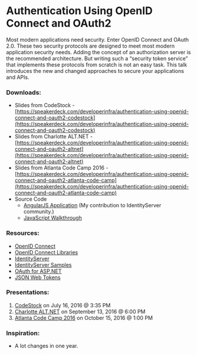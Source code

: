 # Authentication Using OpenID Connect and OAuth2

Most modern applications need security. Enter OpenID Connect and OAuth 2.0. These two security protocols are designed to meet most modern application security needs. Adding the concept of an authorization server is the recommended architecture. But writing such a “security token service” that implements these protocols from scratch is not an easy task. This talk introduces the new and changed approaches to secure your applications and APIs.

### Downloads:
* Slides from CodeStock - [https://speakerdeck.com/developerinfra/authentication-using-openid-connect-and-oauth2-codestock](https://speakerdeck.com/developerinfra/authentication-using-openid-connect-and-oauth2-codestock)
* Slides from Charlotte ALT.NET - [https://speakerdeck.com/developerinfra/authentication-using-openid-connect-and-oauth2-altnet](https://speakerdeck.com/developerinfra/authentication-using-openid-connect-and-oauth2-altnet)
* Slides from Atlanta Code Camp 2016 - [https://speakerdeck.com/developerinfra/authentication-using-openid-connect-and-oauth2-atlanta-code-camp](https://speakerdeck.com/developerinfra/authentication-using-openid-connect-and-oauth2-atlanta-code-camp)
* Source Code
  * [AngularJS Application](https://github.com/DeveloperInfra/IdentityServer3.Samples/tree/angular/source/JavaScript%20Walkthrough) (My contribution to IdentityServer community.)
  * [JavaScript Walkthrough](https://github.com/IdentityServer/IdentityServer3.Samples/tree/master/source/JavaScript%20Walkthrough)

### Resources:
* [OpenID Connect](http://openid.net/connect/)
* [OpenID Connect Libraries](http://openid.net/developers/libraries/)
* [IdentityServer](https://github.com/IdentityServer)
* [IdentityServer Samples](https://github.com/IdentityServer/IdentityServer3.Samples/)
* [OAuth for ASP.NET](http://www.oauthforaspnet.com/)
* [JSON Web Tokens](https://jwt.io/)

### Presentations:
1. [CodeStock](http://www.codestock.org/) on July 16, 2016 @ 3:35 PM
2. [Charlotte ALT.NET](https://www.meetup.com/CharlotteAltNet/events/231341080/) on September 13, 2016 @ 6:00 PM
3. [Atlanta Code Camp 2016](https://www.atlantacodecamp.com/2016) on October 15, 2016 @ 1:00 PM

### Inspiration:
* A lot changes in one year.
